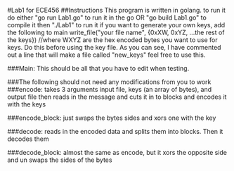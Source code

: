 #Lab1 for ECE456
##Instructions
This program is written in golang.
to run it do either
 "go run Lab1.go" to run it in the go 
 OR
 "go build Lab1.go" to compile it
  then
 "./Lab1" to run it
if you want to generate your own keys, add the following to main
  write_file("your file name", {0xXW, 0xYZ, ...the rest of the keys}) //where WXYZ are the hex encoded bytes you want to use for keys. Do this before using the key file.
  As you can see, I have commented out a line that will make a file called "new_keys" feel free to use this. 

###Main:
This should be all that you have to edit when testing.

###The following should not need any modifications from you to work
###encode:
takes 3 arguments input file, keys (an array of bytes), and output file then reads in the message and cuts it in to blocks and encodes it with the keys

###encode_block:
just swaps the bytes sides and xors one with the key

###decode:
reads in the encoded data and splits them into blocks. Then it decodes them

###decode_block:
almost the same as encode, but it xors the opposite side and un swaps the sides of the bytes
